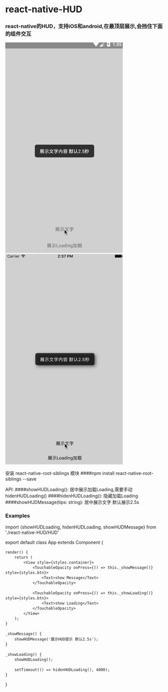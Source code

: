 # react-native-HUD
### react-native的HUD，支持iOS和android,在最顶层展示,会挡住下面的组件交互

![](https://github.com/zhouyua3253/react-native-HUD/blob/master/android.gif)
![](https://github.com/zhouyua3253/react-native-HUD/blob/master/ios.gif)

安装 react-native-root-siblings 模块
####npm install react-native-root-siblings --save 

API:
####showHUDLoading(): 居中展示加载Loading,需要手动hidenHUDLoading()
####hidenHUDLoading(): 隐藏加载Loading
####showHUDMessage(tips: string): 居中展示文字 默认展示2.5s


### Examples


import {showHUDLoading, hidenHUDLoading, showHUDMessage} from './react-native-HUD/HUD'

export default class App extends Component {

    render() {
        return (
            <View style={styles.container}>
                <TouchableOpacity onPress={() => this._showMessage()} style={styles.btn}>
                    <Text>show Message</Text>
                </TouchableOpacity>

                <TouchableOpacity onPress={() => this._showLoading()} style={styles.btn}>
                    <Text>show Loading</Text>
                </TouchableOpacity>
            </View>
        );
    }

    _showMessage() {
        showHUDMessage('展示HUD提示 默认2.5s');
    }

    _showLoading() {
        showHUDLoading();

        setTimeout(() => hidenHUDLoading(), 4000);
    }
}

